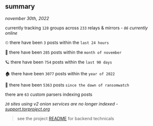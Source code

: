 
## summary
_november 30th, 2022_

currently tracking `128` groups across `233` relays & mirrors - _`86` currently online_

⏲ there have been `3` posts within the `last 24 hours`

🦈 there have been `285` posts within the `month of november`

🪐 there have been `754` posts within the `last 90 days`

🏚 there have been `3077` posts within the `year of 2022`

🦕 there have been `5363` posts `since the dawn of ransomwatch`

there are `63` custom parsers indexing posts

_`20` sites using v2 onion services are no longer indexed - [support.torproject.org](https://support.torproject.org/onionservices/v2-deprecation/)_

> see the project [README](https://github.com/joshhighet/ransomwatch#ransomwatch--) for backend technicals
